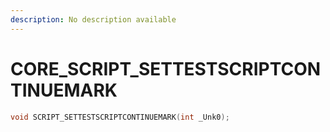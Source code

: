 ```yaml
---
description: No description available 
---
```


# CORE\_SCRIPT_SETTESTSCRIPTCONTINUEMARK

```cpp
void SCRIPT_SETTESTSCRIPTCONTINUEMARK(int _Unk0);
```
